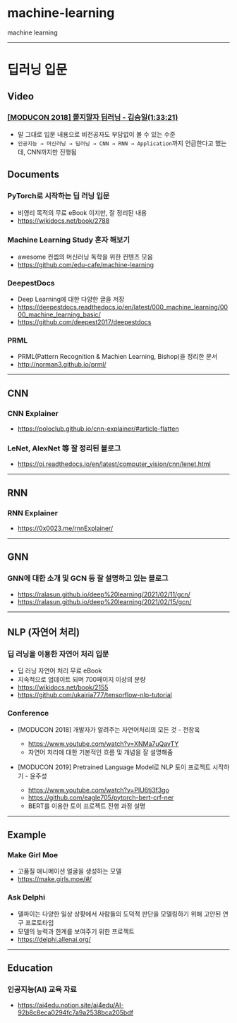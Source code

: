 # machine-learning
machine learning


---
# 딥러닝 입문

## Video

### [[MODUCON 2018] 쫄지말자 딥러닝 - 김승일(1:33:21)](https://www.youtube.com/watch?v=QLTBYDKfs6w)
* 말 그대로 입문 내용으로 비전공자도 부담없이 볼 수 있는 수준
* `인공지능 → 머신러닝 → 딥러닝 → CNN → RNN → Application`까지 언급한다고 했는데, CNN까지만 진행됨








## Documents

### PyTorch로 시작하는 딥 러닝 입문
- 비영리 목적의 무료 eBook 이지만, 잘 정리된 내용
- https://wikidocs.net/book/2788


### Machine Learning Study 혼자 해보기
- awesome 컨셉의 머신러닝 독학을 위한 컨텐츠 모음
- https://github.com/edu-cafe/machine-learning


### DeepestDocs
- Deep Learning에 대한 다양한 글을 저장
- https://deepestdocs.readthedocs.io/en/latest/000_machine_learning/0000_machine_learning_basic/
- https://github.com/deepest2017/deepestdocs


### PRML
- PRML(Pattern Recognition & Machien Learning, Bishop)을 정리한 문서
- http://norman3.github.io/prml/


---
## CNN

### CNN Explainer
- https://poloclub.github.io/cnn-explainer/#article-flatten

### LeNet, AlexNet 等 잘 정리된 블로그
- https://oi.readthedocs.io/en/latest/computer_vision/cnn/lenet.html


---
## RNN

### RNN Explainer
- https://0x0023.me/rnnExplainer/


---
## GNN

### GNN에 대한 소개 및 GCN 등 잘 설명하고 있는 블로그
- https://ralasun.github.io/deep%20learning/2021/02/11/gcn/
- https://ralasun.github.io/deep%20learning/2021/02/15/gcn/



---
## NLP (자연어 처리)

### 딥 러닝을 이용한 자연어 처리 입문
- 딥 러닝 자연어 처리 무료 eBook
- 지속적으로 업데이트 되며 700페이지 이상의 분량
- https://wikidocs.net/book/2155
- https://github.com/ukairia777/tensorflow-nlp-tutorial


### Conference
- [MODUCON 2018] 개발자가 알려주는 자연어처리의 모든 것 - 전창욱
  - https://www.youtube.com/watch?v=XNMa7uQavTY
  - 자연어 처리에 대한 기본적인 흐름 및 개념을 잘 설명해줌

- [MODUCON 2019] Pretrained Language Model로 NLP 토이 프로젝트 시작하기 - 윤주성
  - https://www.youtube.com/watch?v=PlU6tj3f3go
  - https://github.com/eagle705/pytorch-bert-crf-ner
  - BERT를 이용한 토이 프로젝트 진행 과정 설명


---
## Example

### Make Girl Moe
- 고품질 애니메이션 얼굴을 생성하는 모델
- https://make.girls.moe/#/


### Ask Delphi
- 델파이는 다양한 일상 상황에서 사람들의 도덕적 판단을 모델링하기 위해 고안된 연구 프로토타입
- 모델의 능력과 한계를 보여주기 위한 프로젝트
- https://delphi.allenai.org/


---
## Education

### 인공지능(AI) 교육 자료
- https://ai4edu.notion.site/ai4edu/AI-92b8c8eca0294fc7a9a2538bca205bdf
